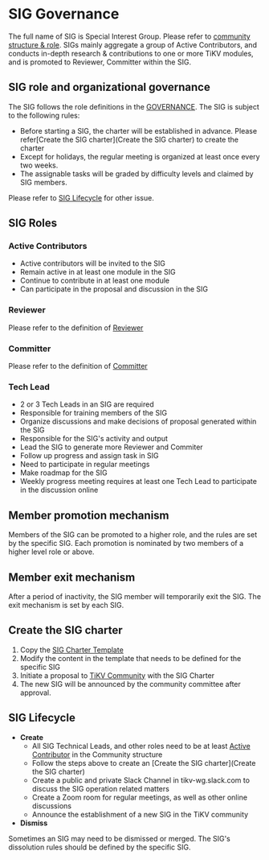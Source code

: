 # SIG Governance

The full name of SIG is Special Interest Group. Please refer to [community structure & role](/GOVERNACE-.md#community_organization). SIGs mainly aggregate a group of Active Contributors, and conducts in-depth research & contributions to one or more TiKV modules, and is promoted to Reviewer, Committer within the SIG.

## SIG role and organizational governance

The SIG follows the role definitions in the [GOVERNANCE](/GOVERNACE.md). The SIG is subject to the following rules:

- Before starting a SIG, the charter will be established in advance. Please refer[Create the SIG charter](Create the SIG charter) to create the charter 
- Except for holidays, the regular meeting is organized at least once every two weeks.
- The assignable tasks will be graded by difficulty levels and claimed by SIG members.

Please refer to [SIG Lifecycle](#sig-lifecycle) for other issue.

## SIG Roles

### Active Contributors

  - Active contributors will be invited to the SIG
  - Remain active in at least one module in the SIG
  - Continue to contribute in at least one module
  - Can participate in the proposal and discussion in the SIG

### Reviewer

  Please refer to the definition of [Reviewer](/community-membership.md#Reviewer)

### Committer

  Please refer to the definition of [Committer](/community-membership.md#committer)

### Tech Lead

  - 2 or 3 Tech Leads in an SIG are required
  - Responsible for training members of the SIG
  - Organize discussions and make decisions of proposal generated within the SIG
  - Responsible for the SIG's activity and output
  - Lead the SIG to generate more Reviewer and Commiter
  - Follow up progress and assign task in SIG
  - Need to participate in regular meetings
  - Make roadmap for the SIG
  - Weekly progress meeting requires at least one Tech Lead to participate in the discussion online

## Member promotion mechanism

Members of the SIG can be promoted to a higher role, and the rules are set by the specific SIG. Each promotion is nominated by two members of a higher level role or above.

## Member exit mechanism

After a period of inactivity, the SIG member will temporarily exit the SIG. The exit mechanism is set by each SIG.

## Create the SIG charter

1. Copy the [SIG Charter Template](SIG-CHARTER-TEMPLATE.md)
2. Modify the content in the template that needs to be defined for the specific SIG
3. Initiate a proposal to [TiKV Community](https://github.com/tikv/community) with the SIG Charter
4. The new SIG will be announced by the community committee after approval.

## SIG Lifecycle

- **Create**
  - All SIG Technical Leads, and other roles need to be at least [Active Contributor](#active_contributor) in the Community structure
  - Follow the steps above to create an [Create the SIG charter](Create the SIG charter)
  - Create a public and private Slack Channel in tikv-wg.slack.com to discuss the SIG operation related matters
  - Create a Zoom room for regular meetings, as well as other online discussions
  - Announce the establishment of a new SIG in the TiKV community
- **Dismiss**

Sometimes an SIG may need to be dismissed or merged. The SIG's dissolution rules should be defined by the specific SIG.
